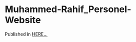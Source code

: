 # Muhammed-Rahif_Personel-Website
Published in [HERE...](https://muhammed-rahif.github.io/Muhammed-Rahif_Personel-Website/)
